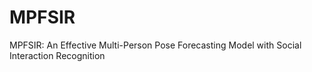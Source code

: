 # MPFSIR
MPFSIR: An Effective Multi-Person Pose Forecasting Model with Social Interaction Recognition
